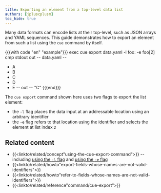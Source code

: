 ```yaml
---
title: Exporting an element from a top-level data list
authors: [jpluscplusm]
toc_hide: true
---
```


Many data formats can encode lists at their top-level, such as JSON arrays and
YAML sequences.
This guide demonstrates how to export an element from such a list using the
`cue` command by itself.

{{{with code "en" "example"}}}
exec cue export data.yaml -l foo: -e foo[2]
cmp stdout out
-- data.yaml --
- A
- B
- C
- D
- E
-- out --
"C"
{{{end}}}

The `cue export` command shown here uses two flags to export the list element:
- the `-l` flag places the data input at an addressable location using an
  arbitrary identifier
- the `-e` flag refers to that location using the identifier and selects the
  element at list index `2`

## Related content

- {{<linkto/related/concept"using-the-cue-export-command">}} -- including
  [using the `-l` flag]({{<relref"docs/concept/using-the-cue-export-command/inputs">}}#non-cue-data-location)
  and
  [using the `-e` flag]({{<relref"docs/concept/using-the-cue-export-command/evaluation">}}#modified-expression)
- {{<linkto/related/howto"export-fields-whose-names-are-not-valid-identifiers">}}
- {{<linkto/related/howto"refer-to-fields-whose-names-are-not-valid-identifiers">}}
- {{<linkto/related/reference"command/cue-export">}}
